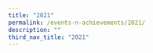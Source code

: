 ```yaml
---
title: "2021"
permalink: /events-n-achievements/2021/
description: ""
third_nav_title: "2021"
---
```


